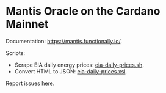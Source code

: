 Mantis Oracle on the Cardano Mainnet
====================================

Documentation: https://mantis.functionally.io/.

Scripts:

*  Scrape EIA daily energy prices: [eia-daily-prices.sh](scripts/eia-daily-prices.sh).
*  Convert HTML to JSON: [eia-daily-prices.xsl](scripts/eia-daily-prices.xsl).

Report issues [here](https://github.com/functionally/mantis.functionally.io/issues).
